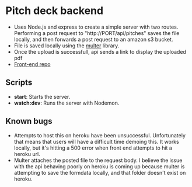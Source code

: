 # Pitch deck backend
- Uses Node.js and express to create a simple server with two routes. Performing a post request to "http://PORT/api/pitches" saves the file locally, and then forwards a post request to an amazon s3 bucket.
- File is saved locally using the [multer](https://www.npmjs.com/package/multer) library. 
- Once the upload is successfull, api sends a link to display the uploaded pdf
- [Front-end repo](https://github.com/sebastian-espeset/pitch-deck-frontend.git) 

## Scripts
- **start**: Starts the server.
- **watch:dev**: Runs the server with Nodemon.

## Known bugs
- Attempts to host this on heroku have been unsuccessful. Unfortunately that means that users will have a difficult time demoing this. It works locally, but it's hitting a 500 error when front end attempts to hit a heroku url.
- Multer attaches the posted file to the request body. I believe the issue with the api behaving poorly on heroku is coming up because multer is attempting to save the formdata locally, and that folder doesn't exist on heroku. 



